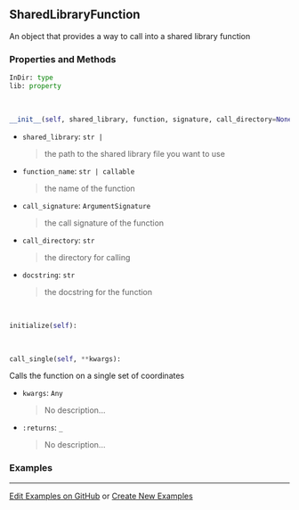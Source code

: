 ## <a id="McUtils.Extensions.SharedLibraryManager.SharedLibraryFunction">SharedLibraryFunction</a>
An object that provides a way to call into a shared library function

### Properties and Methods
```python
InDir: type
lib: property
```
<a id="McUtils.Extensions.SharedLibraryManager.SharedLibraryFunction.__init__">&nbsp;</a>
```python
__init__(self, shared_library, function, signature, call_directory=None, docstring=None): 
```

- `shared_library`: `str |`
    >the path to the shared library file you want to use
- `function_name`: `str | callable`
    >the name of the function
- `call_signature`: `ArgumentSignature`
    >the call signature of the function
- `call_directory`: `str`
    >the directory for calling
- `docstring`: `str`
    >the docstring for the function

<a id="McUtils.Extensions.SharedLibraryManager.SharedLibraryFunction.initialize">&nbsp;</a>
```python
initialize(self): 
```

<a id="McUtils.Extensions.SharedLibraryManager.SharedLibraryFunction.call_single">&nbsp;</a>
```python
call_single(self, **kwargs): 
```
Calls the function on a single set of coordinates
- `kwargs`: `Any`
    >No description...
- `:returns`: `_`
    >No description...

### Examples


___

[Edit Examples on GitHub](https://github.com/McCoyGroup/References/edit/gh-pages/Documentation/examples/McUtils/Extensions/SharedLibraryManager/SharedLibraryFunction.md) or 
[Create New Examples](https://github.com/McCoyGroup/References/new/gh-pages/?filename=Documentation/examples/McUtils/Extensions/SharedLibraryManager/SharedLibraryFunction.md)